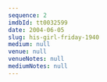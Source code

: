```yaml
---
sequence: 2
imdbId: tt0032599
date: 2004-06-05
slug: his-girl-friday-1940
medium: null
venue: null
venueNotes: null
mediumNotes: null
---
```


